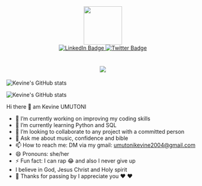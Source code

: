 <div id="header" align="center">
   <img src="https://i.giphy.com/media/v1.Y2lkPTc5MGI3NjExYmRsOHFoenJlZTYybDYwbGliZjU2eG1xMjhpeXViMnBxN3cyeHRlNSZlcD12MV9pbnRlcm5hbF9naWZfYnlfaWQmY3Q9cw/kF6XLAE5EUAT4Df94n/giphy.gif" width="100"/>
<div id="badges">
  <a href="https://www.linkedin.com/in/umutoni-kevine-aa9a29278/">
    <img src="https://img.shields.io/badge/LinkedIn-blue?style=for-the-badge&logo=linkedin&logoColor=white" alt="LinkedIn Badge"/>
  </a>
  <a href="https://x.com/UMUTONIKEVINE2">
    <img src="https://img.shields.io/badge/Twitter-blue?style=for-the-badge&logo=twitter&logoColor=white" alt="Twitter Badge"/>
  </a>
    <h1> <img src="https://komarev.com/ghpvc/?username=simplykevine" /></h1>
</div> 
</div>


![Kevine's GitHub stats](https://github-readme-stats.vercel.app/api?username=simplykevine&show_icons=true&theme=transparent)

![Kevine's GitHub stats](https://github-readme-stats.vercel.app/api/top-langs/?username=simplykevine&show_icons=true&theme=transparent)


Hi there 👋
am Kevine UMUTONI

- 🔭 I’m currently working on improving my coding skills 
- 🌱 I’m currently learning Python and SQL
- 👯 I’m looking to collaborate to any project with a committed person 
- 💬 Ask me about music, confidence and bible
- 📫 How to reach me: DM via my gmail: umutonikevine2004@gmail.com 
- 😄 Pronouns: she/her
- ⚡ Fun fact: I can rap 😂 and also I never give up
- I believe in God, Jesus Christ and  Holy spirit 
- 🎈 Thanks for passing by I appreciate you ♥ ♥

